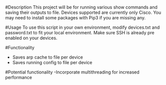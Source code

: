 #Description
This project will be for running various show commands and saving their outputs to file. Devices supported are currently only Cisco. You may need to install some packages with Pip3 if you are missing any.

#Usage
To use this script in your own environment, modify devices.txt and password.txt to fit your local environment. Make sure SSH is already pre enabled on your devices. 

#Functionality
- Saves arp cache to file per device
- Saves running config to file per device

#Potential functionality
-Incorporate multithreading for increased performance




